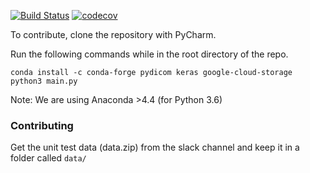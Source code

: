 [![Build Status](https://travis-ci.org/elvoai/elvo-analysis.svg?branch=master)](https://travis-ci.org/elvoai/elvo-analysis)
[![codecov](https://codecov.io/gh/elvoai/elvo-analysis/branch/master/graph/badge.svg)](https://codecov.io/gh/elvoai/elvo-analysis)

To contribute, clone the repository with PyCharm.

Run the following commands while
in the root directory of the repo.

```
conda install -c conda-forge pydicom keras google-cloud-storage
python3 main.py
```

Note: We are using Anaconda >4.4 (for Python 3.6)

### Contributing
Get the unit test data (data.zip) from the slack channel and keep it
in a folder called `data/`
